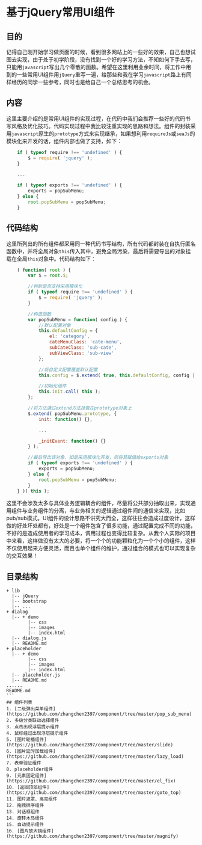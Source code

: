 基于jQuery常用UI组件
=========

## 目的

记得自己刚开始学习做页面的时候，看到很多网站上的一些好的效果，自己也想试图去实现，由于处于初学阶段，没有找到一个好的学习方法，不知如何下手去写，只能用`javascript`写出几个零散的函数。希望在这里利用业余时间，将工作中用到的一些常用UI组件用`jQuery`重写一遍，给那些和我在学习`javascript`路上有同样经历的同学一些参考，同时也是给自己一个总结思考的机会。

## 内容

这里主要介绍的是常用UI组件的实现过程，在代码中我们会推荐一些好的代码书写风格及优化技巧。代码实现过程中我比较注重实现的思路和想法。组件的封装采用`javascript`原生的`prototype`方式来实现继承，如果想利用`requireJs`或`seaJs`的模块化来开发的话，组件内部也做了支持，如下：
```javascript
    if ( typeof require !== 'undefined' ) {
        $ = require( 'jquery' );
    }

    ...

    if ( typeof exports !== 'undefined' ) {
        exports = popSubMenu;
    } else {
        root.popSubMenu = popSubMenu;
    }
```

## 代码结构

这里所列出的所有组件都采用同一种代码书写结构，所有代码都封装在自执行匿名函数中，并将全局对象`this`传入其中，避免全局污染，最后将需要导出的对象挂载在全局`this`对象中。代码结构如下：

```javascript
    ( function( root ) {
        var $ = root.$;

        //判断是否支持采用模块化
        if ( typeof require !== 'undefined' ) {
            $ = require( 'jquery' );
        }

        //构造函数
        var popSubMenu = function( config ) {
            //默认配置对象
            this.defaultConfig = {
                el: 'category',
                cateMenuClass: 'cate-menu',
                subCateClass: 'sub-cate',
                subViewClass: 'sub-view'
            };

            //将自定义配置覆盖默认配置
            this.config = $.extend( true, this.defaultConfig, config || {} );

            //初始化组件
            this.init.call( this );
        };

        //将方法通过extend方法挂载在prototype对象上
        $.extend( popSubMenu.prototype, {
            init: function() {},

            ...

            _initEvent: function() {}
        } );

        //最后导出该对象，如是采用模块化开发，则将其赋值给exports对象
        if ( typeof exports !== 'undefined' ) {
            exports = popSubMenu;
        } else {
            root.popSubMenu = popSubMenu;
        }
    } )( this );
```

这里不会涉及太多与具体业务逻辑耦合的组件，尽量将公共部分抽取出来，实现通用组件与业务组件的分离，与业务相关的逻辑通过组件间的通信来实现，比如pub/sub模式。UI组件的设计思路不讲究大而全，这样往往会造成过度设计，这样做的好处坏处都有，好处是一个组件包含了很多功能，通过配置完成不同的功能，不好的是造成使用者的学习成本，调用过程也变得比较复杂。从我个人实际的项目中来看，这样做没有太大的必要，将一个个的功能颗粒化为一个个小的组件，这样不仅使用起来方便灵活，而且也单个组件的维护，通过组合的模式也可以实现复杂的交互效果！

## 目录结构

``````
+ lib
  |-- jQuery
  |-- bootstrap
  |-- ...
+ dialog
  |-- + demo
        |-- css
        |-- images
        |-- index.html
  |-- dialog.js
  |-- README.md
+ placeholder
  |-- + demo
        |-- css
        |-- images
        |-- index.html
  |-- placeholder.js
  |-- README.md
......
README.md
```
## 组件列表
1. [二级弹出菜单组件](https://github.com/zhangchen2397/component/tree/master/pop_sub_menu)
2. 多级分类联动选择组件
3. 点击出现浮层提示组件
4. 鼠标经过出现浮层提示组件
5. [图片轮播组件](https://github.com/zhangchen2397/component/tree/master/slide)
6. [图片延时加载组件](https://github.com/zhangchen2397/component/tree/master/lazy_load)
7. 表单验证组件
8. placeholder组件
9. [元素固定组件](https://github.com/zhangchen2397/component/tree/master/el_fix)
10. [返回顶部组件](https://github.com/zhangchen2397/component/tree/master/goto_top)
11. 图片遮罩、高亮组件
12. 拖拽排序组件
13. 对话框组件
14. 旋转木马组件
15. 自动提示组件
16. [图片放大镜组件](https://github.com/zhangchen2397/component/tree/master/magnify)